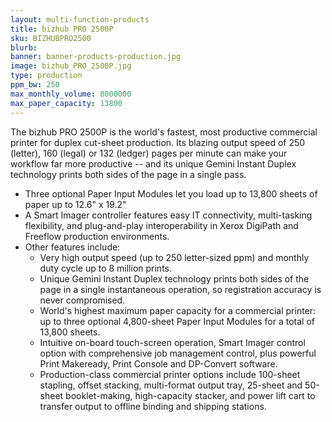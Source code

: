 ```yaml
---
layout: multi-function-products
title: bizhub PRO 2500P
sku: BIZHUBPRO2500
blurb:
banner: banner-products-production.jpg
image: bizhub_PRO_2500P.jpg
type: production
ppm_bw: 250
max_monthly_volume: 8000000
max_paper_capacity: 13800
---
```


The bizhub PRO 2500P is the world's fastest, most productive commercial printer for duplex cut-sheet production. Its blazing output speed of 250 (letter), 160 (legal) or 132 (ledger) pages per minute can make your workflow far more productive -- and its unique Gemini Instant Duplex technology prints both sides of the page in a single pass.

* Three optional Paper Input Modules let you load up to 13,800 sheets of paper up to 12.6" x 19.2"
* A Smart Imager controller features easy IT connectivity, multi-tasking flexibility, and plug-and-play interoperability in Xerox DigiPath and Freeflow production environments.
* Other features include:
  * Very high output speed (up to 250 letter-sized ppm) and monthly duty cycle up to 8 million prints.
  * Unique Gemini Instant Duplex technology prints both sides of the page in a single instantaneous operation, so registration accuracy is never compromised.
  * World's highest maximum paper capacity for a commercial printer: up to three optional 4,800-sheet Paper Input Modules for a total of 13,800 sheets.
  * Intuitive on-board touch-screen operation, Smart Imager control option with comprehensive job management control, plus powerful Print Makeready, Print Console and DP-Convert software.
  * Production-class commercial printer options include 100-sheet stapling, offset stacking, multi-format output tray, 25-sheet and 50-sheet booklet-making, high-capacity stacker, and power lift cart to transfer output to offline binding and shipping stations.
